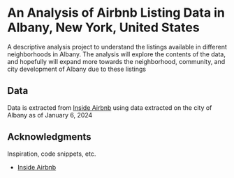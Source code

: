 # An Analysis of Airbnb Listing Data in Albany, New York, United States

A descriptive analysis project to understand the listings available in different neighborhoods in Albany. The analysis will explore the contents of the data, and hopefully will expand more towards the neighborhood, community, and city development of Albany due to these listings

## Data

Data is extracted from [Inside Airbnb](http://insideairbnb.com/) using data extracted on the city of Albany as of January 6, 2024

## Acknowledgments

Inspiration, code snippets, etc.
* [Inside Airbnb](http://insideairbnb.com/)
